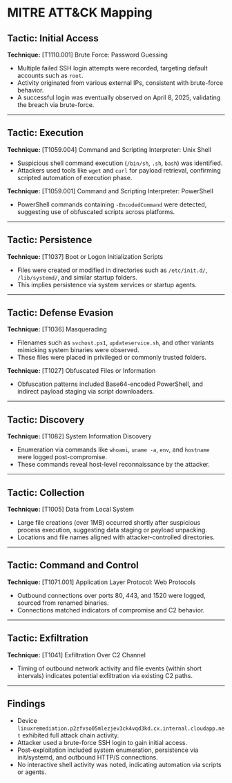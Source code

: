 # MITRE ATT&CK Mapping

## Tactic: Initial Access  
**Technique:** [T1110.001] Brute Force: Password Guessing  
- Multiple failed SSH login attempts were recorded, targeting default accounts such as `root`.
- Activity originated from various external IPs, consistent with brute-force behavior.
- A successful login was eventually observed on April 8, 2025, validating the breach via brute-force.

---

## Tactic: Execution  
**Technique:** [T1059.004] Command and Scripting Interpreter: Unix Shell  
- Suspicious shell command execution (`/bin/sh`, `.sh`, `bash`) was identified.
- Attackers used tools like `wget` and `curl` for payload retrieval, confirming scripted automation of execution phase.

**Technique:** [T1059.001] Command and Scripting Interpreter: PowerShell  
- PowerShell commands containing `-EncodedCommand` were detected, suggesting use of obfuscated scripts across platforms.

---

## Tactic: Persistence  
**Technique:** [T1037] Boot or Logon Initialization Scripts  
- Files were created or modified in directories such as `/etc/init.d/`, `/lib/systemd/`, and similar startup folders.
- This implies persistence via system services or startup agents.

---

## Tactic: Defense Evasion  
**Technique:** [T1036] Masquerading  
- Filenames such as `svchost.ps1`, `updateservice.sh`, and other variants mimicking system binaries were observed.
- These files were placed in privileged or commonly trusted folders.

**Technique:** [T1027] Obfuscated Files or Information  
- Obfuscation patterns included Base64-encoded PowerShell, and indirect payload staging via script downloaders.

---

## Tactic: Discovery  
**Technique:** [T1082] System Information Discovery  
- Enumeration via commands like `whoami`, `uname -a`, `env`, and `hostname` were logged post-compromise.
- These commands reveal host-level reconnaissance by the attacker.

---

## Tactic: Collection  
**Technique:** [T1005] Data from Local System  
- Large file creations (over 1MB) occurred shortly after suspicious process execution, suggesting data staging or payload unpacking.
- Locations and file names aligned with attacker-controlled directories.

---

## Tactic: Command and Control  
**Technique:** [T1071.001] Application Layer Protocol: Web Protocols  
- Outbound connections over ports 80, 443, and 1520 were logged, sourced from renamed binaries.
- Connections matched indicators of compromise and C2 behavior.

---

## Tactic: Exfiltration  
**Technique:** [T1041] Exfiltration Over C2 Channel  
- Timing of outbound network activity and file events (within short intervals) indicates potential exfiltration via existing C2 paths.

---

## Findings

- Device `linuxremediation.p2zfvso05mlezjev3ck4vqd3kd.cx.internal.cloudapp.net` exhibited full attack chain activity.
- Attacker used a brute-force SSH login to gain initial access.
- Post-exploitation included system enumeration, persistence via init/systemd, and outbound HTTP/S connections.
- No interactive shell activity was noted, indicating automation via scripts or agents.
